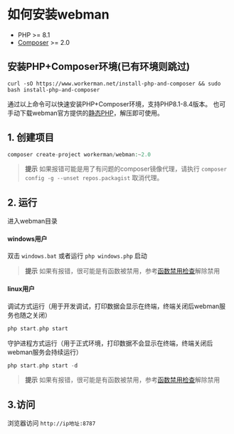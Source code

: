# 如何安装webman

* PHP >= 8.1
* [Composer](https://getcomposer.org/) >= 2.0


## 安装PHP+Composer环境(已有环境则跳过)
```
curl -sO https://www.workerman.net/install-php-and-composer && sudo bash install-php-and-composer
```
通过以上命令可以快速安装PHP+Composer环境，支持PHP8.1-8.4版本。
也可手动下载webman官方提供的[静态PHP](https://www.workerman.net/download)，解压即可使用。

## 1. 创建项目

```php
composer create-project workerman/webman:~2.0
```

> **提示**
> 如果报错可能是用了有问题的composer镜像代理，请执行 `composer config -g --unset repos.packagist` 取消代理。

## 2. 运行

进入webman目录   

#### windows用户
双击 `windows.bat` 或者运行 `php windows.php` 启动

> **提示**
> 如果有报错，很可能是有函数被禁用，参考[函数禁用检查](others/disable-function-check.md)解除禁用

#### linux用户
调试方式运行（用于开发调试，打印数据会显示在终端，终端关闭后webman服务也随之关闭）
 
```php
php start.php start
```

守护进程方式运行（用于正式环境，打印数据不会显示在终端，终端关闭后webman服务会持续运行）

```php
php start.php start -d
```

> **提示**
> 如果有报错，很可能是有函数被禁用，参考[函数禁用检查](others/disable-function-check.md)解除禁用

## 3.访问

浏览器访问 `http://ip地址:8787`



